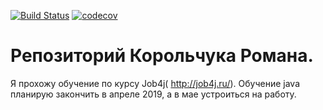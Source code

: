 [![Build Status](https://travis-ci.org/romaj4/job4j.svg?branch=master)](https://travis-ci.org/romaj4/job4j)
[![codecov](https://codecov.io/gh/romaj4/job4j/branch/master/graph/badge.svg)](https://codecov.io/gh/romaj4/job4j)
# Репозиторий Корольчука Романа.

Я прохожу обучение по курсу Job4j( http://job4j.ru/). 
Обучение java планирую закончить в апреле 2019, а в мае устроиться на работу.